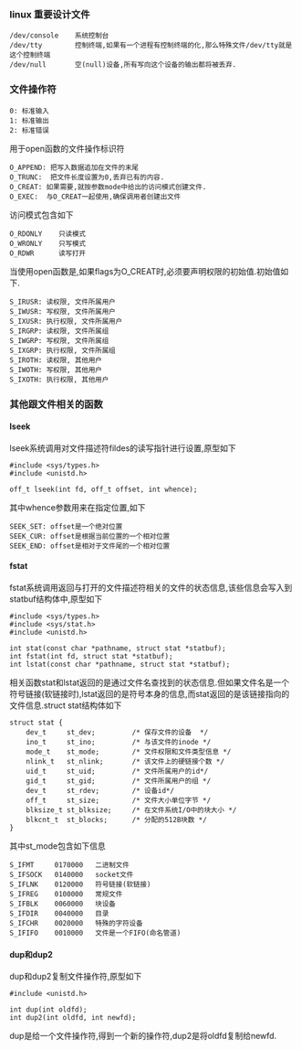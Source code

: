 ### linux 重要设计文件
```
/dev/console    系统控制台
/dev/tty        控制终端,如果有一个进程有控制终端的化,那么特殊文件/dev/tty就是这个控制终端
/dev/null       空(null)设备,所有写向这个设备的输出都将被丢弃.
```
### 文件操作符
```
0: 标准输入
1: 标准输出
2: 标准错误
```
用于open函数的文件操作标识符
```
O_APPEND: 把写入数据追加在文件的末尾
O_TRUNC:  把文件长度设置为0,丢弃已有的内容.
O_CREAT: 如果需要,就按参数mode中给出的访问模式创建文件.
O_EXEC:  与O_CREAT一起使用,确保调用者创建出文件
```
访问模式包含如下
```
O_RDONLY    只读模式
O_WRONLY    只写模式
O_RDWR      读写打开
```
当使用open函数是,如果flags为O_CREAT时,必须要声明权限的初始值.初始值如下.
```
S_IRUSR: 读权限, 文件所属用户
S_IWUSR: 写权限, 文件所属用户
S_IXUSR: 执行权限, 文件所属用户
S_IRGRP: 读权限, 文件所属组
S_IWGRP: 写权限, 文件所属组
S_IXGRP: 执行权限, 文件所属组
S_IROTH: 读权限, 其他用户
S_IWOTH: 写权限, 其他用户
S_IXOTH: 执行权限, 其他用户
```
### 其他跟文件相关的函数
#### lseek
lseek系统调用对文件描述符fildes的读写指针进行设置,原型如下
```
#include <sys/types.h>
#include <unistd.h>

off_t lseek(int fd, off_t offset, int whence);
```
其中whence参数用来在指定位置,如下
```
SEEK_SET: offset是一个绝对位置
SEEK_CUR: offset是根据当前位置的一个相对位置
SEEK_END: offset是相对于文件尾的一个相对位置
```
#### fstat
fstat系统调用返回与打开的文件描述符相关的文件的状态信息,该些信息会写入到statbuf结构体中,原型如下
```
#include <sys/types.h>
#include <sys/stat.h>
#include <unistd.h>

int stat(const char *pathname, struct stat *statbuf);
int fstat(int fd, struct stat *statbuf);
int lstat(const char *pathname, struct stat *statbuf);
```
相关函数stat和lstat返回的是通过文件名查找到的状态信息.但如果文件名是一个符号链接(软链接时),lstat返回的是符号本身的信息,而stat返回的是该链接指向的文件信息.struct stat结构体如下
```
struct stat {
    dev_t     st_dev;         /* 保存文件的设备  */
    ino_t     st_ino;         /* 与该文件的inode */
    mode_t    st_mode;        /* 文件权限和文件类型信息 */
    nlink_t   st_nlink;       /* 该文件上的硬链接个数 */
    uid_t     st_uid;         /* 文件所属用户的id*/
    gid_t     st_gid;         /* 文件所属用户的组 */
    dev_t     st_rdev;        /* 设备id*/
    off_t     st_size;        /* 文件大小单位字节 */
    blksize_t st_blksize;     /* 在文件系统I/O中的块大小 */
    blkcnt_t  st_blocks;      /* 分配的512B块数 */
}
```
其中st_mode包含如下信息
```
S_IFMT     0170000   二进制文件
S_IFSOCK   0140000   socket文件
S_IFLNK    0120000   符号链接(软链接)
S_IFREG    0100000   常规文件
S_IFBLK    0060000   块设备
S_IFDIR    0040000   目录
S_IFCHR    0020000   特殊的字符设备
S_IFIFO    0010000   文件是一个FIFO(命名管道)
```
#### dup和dup2
dup和dup2复制文件操作符,原型如下
```
#include <unistd.h>

int dup(int oldfd);
int dup2(int oldfd, int newfd);
```
dup是给一个文件操作符,得到一个新的操作符,dup2是将oldfd复制给newfd.